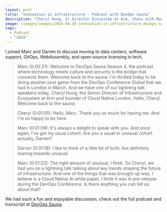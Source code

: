 ```yaml
---
layout: post
title: "Innovation in infrastructure - Podcast with DevOps Sauna"
description: "Cheryl Hung, Sr Director Ecosystem at Arm, chats with Marc and Darren to discuss moving to data centers, software support, GitOps, WebAssembly, and open-source licensing in tech."
image: /images/images/2024-04-26-innovation-in-infrastructure-devops-sauna.png
tags:
  - Podcast
  - "2024"
---
```


I joined Marc and Darren to discuss moving to data centers, software support, GitOps, WebAssembly, and open-source licensing in tech.

>Marc (0:00:21): Welcome to DevOps Sauna Season 4, the podcast where technology meets culture and security is the bridge that connects them. Welcome back to the sauna. I'm thrilled today to be doing another post game from the DevOps Conference Global that we had in London in March. And we have one of our lightning talk speakers today, Cheryl Hung, the Senior Director of Infrastructure and Ecosystem at Arm and founder of Cloud Native London. Hello, Cheryl. Welcome back to the sauna.
>
>Cheryl (0:01:05): Hello, Marc. Thank you so much for having me. And I'm so happy to be here. 
>
>Marc (0:01:09): It's always a delight to speak with you. And once again, I've got my usual cohort. Are you a usual or unusual cohort actually, Darren? 
>
>Darren (0:01:18): I like to think of a little bit of both, but definitely leaning towards unusual. 
>
>Marc (0:01:22): The right amount of unusual, I think. So Cheryl, we had you on a lightning talk talking about key trends shaping the future of infrastructure. And one of the things that was brought up was, I believe is a Cloud Native AI white paper. I think it was in pre-release during the DevOps Conference. Is there anything you can tell us about that? 

We had such a fun and enjoyable discussion, check out the full podcast and transcript at [DevOps Sauna](https://www.eficode.com/devops-podcast/innovation-in-infrastructure).
